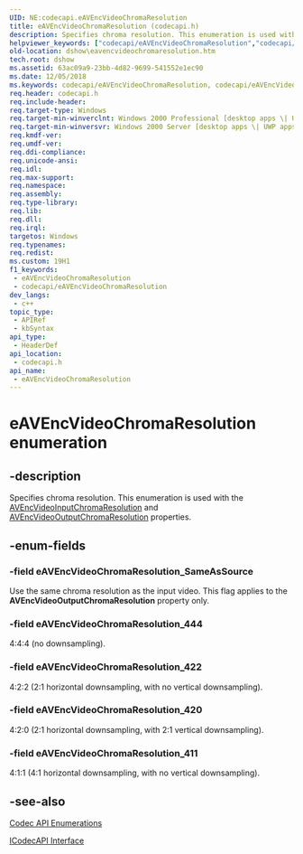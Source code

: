 ```yaml
---
UID: NE:codecapi.eAVEncVideoChromaResolution
title: eAVEncVideoChromaResolution (codecapi.h)
description: Specifies chroma resolution. This enumeration is used with the AVEncVideoInputChromaResolution and AVEncVideoOutputChromaResolution properties.
helpviewer_keywords: ["codecapi/eAVEncVideoChromaResolution","codecapi/eAVEncVideoChromaResolution_411","codecapi/eAVEncVideoChromaResolution_420","codecapi/eAVEncVideoChromaResolution_422","codecapi/eAVEncVideoChromaResolution_444","codecapi/eAVEncVideoChromaResolution_SameAsSource","dshow.eavencvideochromaresolution","eAVEncVideoChromaResolution","eAVEncVideoChromaResolution enumeration [DirectShow]","eAVEncVideoChromaResolutionEnumeration","eAVEncVideoChromaResolution_411","eAVEncVideoChromaResolution_420","eAVEncVideoChromaResolution_422","eAVEncVideoChromaResolution_444","eAVEncVideoChromaResolution_SameAsSource"]
old-location: dshow\eavencvideochromaresolution.htm
tech.root: dshow
ms.assetid: 63ac09a9-23bb-4d82-9699-541552e1ec90
ms.date: 12/05/2018
ms.keywords: codecapi/eAVEncVideoChromaResolution, codecapi/eAVEncVideoChromaResolution_411, codecapi/eAVEncVideoChromaResolution_420, codecapi/eAVEncVideoChromaResolution_422, codecapi/eAVEncVideoChromaResolution_444, codecapi/eAVEncVideoChromaResolution_SameAsSource, dshow.eavencvideochromaresolution, eAVEncVideoChromaResolution, eAVEncVideoChromaResolution enumeration [DirectShow], eAVEncVideoChromaResolutionEnumeration, eAVEncVideoChromaResolution_411, eAVEncVideoChromaResolution_420, eAVEncVideoChromaResolution_422, eAVEncVideoChromaResolution_444, eAVEncVideoChromaResolution_SameAsSource
req.header: codecapi.h
req.include-header: 
req.target-type: Windows
req.target-min-winverclnt: Windows 2000 Professional [desktop apps \| UWP apps]
req.target-min-winversvr: Windows 2000 Server [desktop apps \| UWP apps]
req.kmdf-ver: 
req.umdf-ver: 
req.ddi-compliance: 
req.unicode-ansi: 
req.idl: 
req.max-support: 
req.namespace: 
req.assembly: 
req.type-library: 
req.lib: 
req.dll: 
req.irql: 
targetos: Windows
req.typenames: 
req.redist: 
ms.custom: 19H1
f1_keywords:
 - eAVEncVideoChromaResolution
 - codecapi/eAVEncVideoChromaResolution
dev_langs:
 - c++
topic_type:
 - APIRef
 - kbSyntax
api_type:
 - HeaderDef
api_location:
 - codecapi.h
api_name:
 - eAVEncVideoChromaResolution
---
```


# eAVEncVideoChromaResolution enumeration


## -description

Specifies chroma resolution. This enumeration is used with the <a href="https://docs.microsoft.com/windows/desktop/DirectShow/avencvideoinputchromaresolution-property">AVEncVideoInputChromaResolution</a> and <a href="https://docs.microsoft.com/windows/desktop/DirectShow/avencvideooutputchromaresolution-property">AVEncVideoOutputChromaResolution</a> properties.

## -enum-fields

### -field eAVEncVideoChromaResolution_SameAsSource

Use the same chroma resolution as the input video. This flag applies to the <b>AVEncVideoOutputChromaResolution</b> property only.

### -field eAVEncVideoChromaResolution_444

4:4:4 (no downsampling).

### -field eAVEncVideoChromaResolution_422

4:2:2 (2:1 horizontal downsampling, with no vertical downsampling).

### -field eAVEncVideoChromaResolution_420

4:2:0 (2:1 horizontal downsampling, with 2:1 vertical downsampling).

### -field eAVEncVideoChromaResolution_411

4:1:1 (4:1 horizontal downsampling, with no vertical downsampling).

## -see-also

<a href="https://docs.microsoft.com/windows/desktop/DirectShow/codec-api-enumerations">Codec API Enumerations</a>



<a href="https://docs.microsoft.com/windows/desktop/api/strmif/nn-strmif-icodecapi">ICodecAPI Interface</a>

